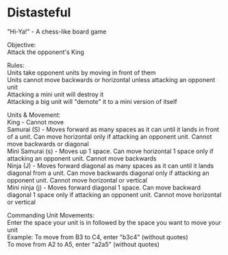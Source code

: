 # Distasteful
 "Hi-Ya!" - A chess-like board game

Objective:<br>
Attack the opponent's King

Rules:<br>
Units take opponent units by moving in front of them<br>
Units cannot move backwards or horizontal unless attacking an opponent unit<br>
Attacking a mini unit will destroy it<br>
Attacking a big unit will "demote" it to a mini version of itself<br>

Units & Movement:<br>
King - Cannot move<br>
Samurai (S) - Moves forward as many spaces as it can until it lands in front of a unit. Can move horizontal only if attacking an opponent unit. Cannot move backwards or diagonal<br>
Mini Samurai (s) - Moves up 1 space. Can move horizontal 1 space only if attacking an opponent unit. Cannot move backwards<br>
Ninja (J) - Moves forward diagonal as many spaces as it can until it lands diagonal from a unit. Can move backwards diagonal only if attacking an opponent unit. Cannot move horizontal or vertical<br>
Mini ninja (j) - Moves forward diagonal 1 space. Can move backward diagonal 1 space only if attacking an opponent unit. Cannot move horizontal or vertical

Commanding Unit Movements:<br>
Enter the space your unit is in followed by the space you want to move your unit<br>
Example: To move from B3 to C4, enter "b3c4" (without quotes)<br>
To move from A2 to A5, enter "a2a5" (without quotes)
